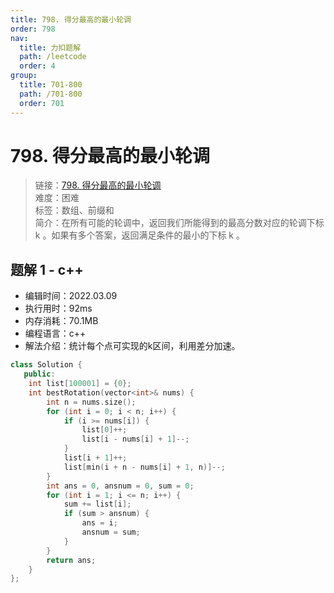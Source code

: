 ```yaml
---
title: 798. 得分最高的最小轮调
order: 798
nav:
  title: 力扣题解
  path: /leetcode
  order: 4
group:
  title: 701-800
  path: /701-800
  order: 701
---
```


# 798. 得分最高的最小轮调
    
> 链接：[798. 得分最高的最小轮调](https://leetcode-cn.com/problems/smallest-rotation-with-highest-score/)  
> 难度：困难  
> 标签：数组、前缀和  
> 简介：在所有可能的轮调中，返回我们所能得到的最高分数对应的轮调下标 k 。如果有多个答案，返回满足条件的最小的下标 k 。
      
## 题解 1 - c++
- 编辑时间：2022.03.09
- 执行用时：92ms
- 内存消耗：70.1MB
- 编程语言：c++
- 解法介绍：统计每个点可实现的k区间，利用差分加速。
```c++
class Solution {
   public:
    int list[100001] = {0};
    int bestRotation(vector<int>& nums) {
        int n = nums.size();
        for (int i = 0; i < n; i++) {
            if (i >= nums[i]) {
                list[0]++;
                list[i - nums[i] + 1]--;
            }
            list[i + 1]++;
            list[min(i + n - nums[i] + 1, n)]--;
        }
        int ans = 0, ansnum = 0, sum = 0;
        for (int i = 1; i <= n; i++) {
            sum += list[i];
            if (sum > ansnum) {
                ans = i;
                ansnum = sum;
            }
        }
        return ans;
    }
};
```

      